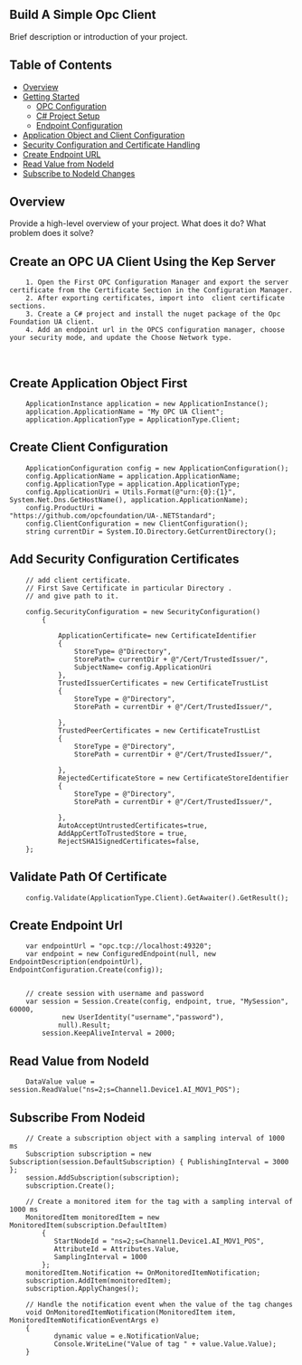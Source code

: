 ## Build A Simple Opc Client
Brief description or introduction of your project.
## Table of Contents
- [Overview](#overview)
- [Getting Started](#getting-started)
  - [OPC Configuration](#opc-configuration)
  - [C# Project Setup](#c-project-setup)
  - [Endpoint Configuration](#endpoint-configuration)
- [Application Object and Client Configuration](#application-object-and-client-configuration)
- [Security Configuration and Certificate Handling](#security-configuration-and-certificate-handling)
- [Create Endpoint URL](#create-endpoint-url)
- [Read Value from NodeId](#read-value-from-nodeid)
- [Subscribe to NodeId Changes](#subscribe-to-nodeid-changes)

## Overview
Provide a high-level overview of your project. What does it do? What problem does it solve?


## Create an OPC UA Client Using the Kep Server
        1. Open the First OPC Configuration Manager and export the server certificate from the Certificate Section in the Configuration Manager.
        2. After exporting certificates, import into  client certificate sections.
        3. Create a C# project and install the nuget package of the Opc Foundation UA client.
        4. Add an endpoint url in the OPCS configuration manager, choose your security mode, and update the Choose Network type.
               
## Create Application Object First
        ApplicationInstance application = new ApplicationInstance();
        application.ApplicationName = "My OPC UA Client";
        application.ApplicationType = ApplicationType.Client;    

## Create Client Configuration
        
        ApplicationConfiguration config = new ApplicationConfiguration();
        config.ApplicationName = application.ApplicationName;
        config.ApplicationType = application.ApplicationType;
        config.ApplicationUri = Utils.Format(@"urn:{0}:{1}", System.Net.Dns.GetHostName(), application.ApplicationName);
        config.ProductUri = "https://github.com/opcfoundation/UA-.NETStandard";
        config.ClientConfiguration = new ClientConfiguration();
        string currentDir = System.IO.Directory.GetCurrentDirectory();
          

## Add Security Configuration Certificates
        // add client certificate.
        // First Save Certificate in particular Directory .
        // and give path to it.

        config.SecurityConfiguration = new SecurityConfiguration()
            {
        
                ApplicationCertificate= new CertificateIdentifier
                {
                    StoreType= @"Directory",
                    StorePath= currentDir + @"/Cert/TrustedIssuer/",
                    SubjectName= config.ApplicationUri
                },
                TrustedIssuerCertificates = new CertificateTrustList
                {
                    StoreType = @"Directory",
                    StorePath = currentDir + @"/Cert/TrustedIssuer/",
                    
                },
                TrustedPeerCertificates = new CertificateTrustList
                {
                    StoreType = @"Directory",
                    StorePath = currentDir + @"/Cert/TrustedIssuer/",

                },
                RejectedCertificateStore = new CertificateStoreIdentifier
                {
                    StoreType = @"Directory",
                    StorePath = currentDir + @"/Cert/TrustedIssuer/",
                  
                },
                AutoAcceptUntrustedCertificates=true,
                AddAppCertToTrustedStore = true,
                RejectSHA1SignedCertificates=false,
        };

## Validate Path Of Certificate
        config.Validate(ApplicationType.Client).GetAwaiter().GetResult();

## Create Endpoint Url
          
        var endpointUrl = "opc.tcp://localhost:49320";
        var endpoint = new ConfiguredEndpoint(null, new EndpointDescription(endpointUrl), EndpointConfiguration.Create(config));

          
        // create session with username and password
        var session = Session.Create(config, endpoint, true, "MySession", 60000,
                 new UserIdentity("username","password"),
                null).Result;
            session.KeepAliveInterval = 2000;

## Read Value from NodeId
        DataValue value = session.ReadValue("ns=2;s=Channel1.Device1.AI_MOV1_POS");

## Subscribe From Nodeid
        // Create a subscription object with a sampling interval of 1000 ms
        Subscription subscription = new Subscription(session.DefaultSubscription) { PublishingInterval = 3000 };
        session.AddSubscription(subscription);
        subscription.Create();

        // Create a monitored item for the tag with a sampling interval of 1000 ms
        MonitoredItem monitoredItem = new MonitoredItem(subscription.DefaultItem)
            {
               StartNodeId = "ns=2;s=Channel1.Device1.AI_MOV1_POS",
               AttributeId = Attributes.Value,
               SamplingInterval = 1000
            };
        monitoredItem.Notification += OnMonitoredItemNotification;
        subscription.AddItem(monitoredItem);
        subscription.ApplyChanges();

        // Handle the notification event when the value of the tag changes
        void OnMonitoredItemNotification(MonitoredItem item, MonitoredItemNotificationEventArgs e)
        {
               dynamic value = e.NotificationValue;
               Console.WriteLine("Value of tag " + value.Value.Value);
        }
